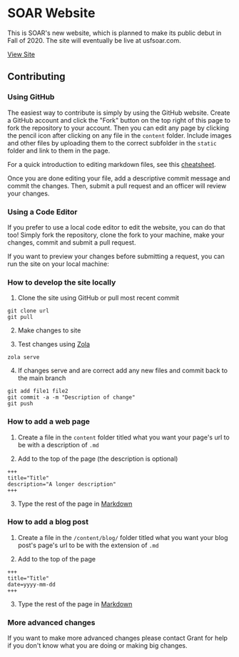 # SOAR Website

This is SOAR's new website, which is planned to make its public debut in Fall of 2020. The site will eventually be live at usfsoar.com.

[View Site](https://gifted-edison-ea18a3.netlify.app/)

## Contributing

### Using GitHub

The easiest way to contribute is simply by using the GitHub website. Create a
GitHub account and click the "Fork" button on the top right of this page to fork
the repository to your account. Then you can edit any page by clicking the
pencil icon after clicking on any file in the `content` folder. Include images
and other files by uploading them to the correct subfolder in the `static`
folder and link to them in the page.

For a quick introduction to editing markdown files, see this
[cheatsheet](https://www.markdownguide.org/cheat-sheet/).

Once you are done editing your file, add a descriptive commit message and commit
the changes. Then, submit a pull request and an officer will review your
changes.

### Using a Code Editor

If you prefer to use a local code editor to edit the website, you can do that
too! Simply fork the repository, clone the fork to your machine, make your
changes, commit and submit a pull request.

If you want to preview your changes before submitting a request, you can run the
site on your local machine:

### How to develop the site locally

1. Clone the site using GitHub or pull most recent commit

```
git clone url
git pull
```

2. Make changes to site

3. Test changes using [Zola](https://www.getzola.org/)

```
zola serve
```

4. If changes serve and are correct add any new files and commit back to the main branch

```
git add file1 file2
git commit -a -m "Description of change"
git push
```

### How to add a web page

1. Create a file in the `content` folder titled what you want your page's url to be with a description of `.md`

2. Add to the top of the page (the description is optional)

```
+++
title="Title"
description="A longer description"
+++
```

3. Type the rest of the page in [Markdown](https://github.com/adam-p/markdown-here/wiki/Markdown-Cheatsheet)

### How to add a blog post

1. Create a file in the `/content/blog/` folder titled what you want your blog post's page's url to be with the extension of `.md`

2. Add to the top of the page 

```
+++
title="Title"
date=yyyy-mm-dd
+++
```

3. Type the rest of the page in [Markdown](https://github.com/adam-p/markdown-here/wiki/Markdown-Cheatsheet)

### More advanced changes

If you want to make more advanced changes please contact Grant <grant0417> for help if you don't know what you are doing or making big changes.
